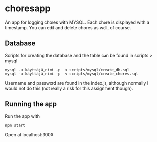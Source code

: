 # choresapp

An app for logging chores with MYSQL. Each chore is displayed with a timestamp. You can edit and delete chores as well, of course.

## Database

Scripts for creating the database and the table can be found in scripts > mysql

```
mysql -u käyttäjä_nimi -p  < scripts/mysql/create_db.sql
mysql -u käyttäjä_nimi -p  < scripts/mysql/create_chores.sql
```
Username and password are found in the index.js, although normally I would not do this (not really a risk for this assignment though).

## Running the app

Run the app with

```
npm start
```

Open at localhost:3000




